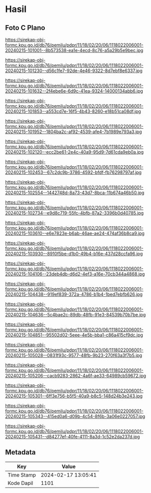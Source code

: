 # Hasil

## Foto C Plano

https://sirekap-obj-formc.kpu.go.id/db76/pemilu/pdpr/11/18/02/20/06/1118022006001-20240215-101001--8b573538-ea1e-4ecd-8c76-a5a29b5e9bec.jpg

https://sirekap-obj-formc.kpu.go.id/db76/pemilu/pdpr/11/18/02/20/06/1118022006001-20240215-101230--d56c1fe7-92de-4e46-9322-8d7ebf8e6337.jpg

https://sirekap-obj-formc.kpu.go.id/db76/pemilu/pdpr/11/18/02/20/06/1118022006001-20240215-101632--2f4ebe6e-6d9c-41ea-9324-14000134abb6.jpg

https://sirekap-obj-formc.kpu.go.id/db76/pemilu/pdpr/11/18/02/20/06/1118022006001-20240215-101853--a553cd7e-16f5-4b43-8260-e18b51ca08df.jpg

https://sirekap-obj-formc.kpu.go.id/db76/pemilu/pdpr/11/18/02/20/06/1118022006001-20240215-101952--1804ba2c-af92-4539-afe4-7b1989e793a3.jpg

https://sirekap-obj-formc.kpu.go.id/db76/pemilu/pdpr/11/18/02/20/06/1118022006001-20240215-102120--ecc2be61-2e4c-40a9-95d9-7d61cda9eb0a.jpg

https://sirekap-obj-formc.kpu.go.id/db76/pemilu/pdpr/11/18/02/20/06/1118022006001-20240215-102453--67c2dc9b-3786-4592-bfdf-fb76298797af.jpg

https://sirekap-obj-formc.kpu.go.id/db76/pemilu/pdpr/11/18/02/20/06/1118022006001-20240215-102554--1442748d-8a73-43d7-8bca-11b674a46b50.jpg

https://sirekap-obj-formc.kpu.go.id/db76/pemilu/pdpr/11/18/02/20/06/1118022006001-20240215-102734--e9d8c719-55fc-4bfb-87a2-3396b0d40785.jpg

https://sirekap-obj-formc.kpu.go.id/db76/pemilu/pdpr/11/18/02/20/06/1118022006001-20240215-103610--e6e7823e-b6ab-46ae-ae24-474af36b8ca9.jpg

https://sirekap-obj-formc.kpu.go.id/db76/pemilu/pdpr/11/18/02/20/06/1118022006001-20240215-103930--8910f5be-d1b0-49b4-b16e-437d28ccfa96.jpg

https://sirekap-obj-formc.kpu.go.id/db76/pemilu/pdpr/11/18/02/20/06/1118022006001-20240215-104106--23deb4db-d6d2-4ef3-a16e-70cb344a4868.jpg

https://sirekap-obj-formc.kpu.go.id/db76/pemilu/pdpr/11/18/02/20/06/1118022006001-20240215-104438--919ef839-372a-4786-b1b4-1bed7ebfb626.jpg

https://sirekap-obj-formc.kpu.go.id/db76/pemilu/pdpr/11/18/02/20/06/1118022006001-20240215-104636--5c4bae2c-89db-48fb-91e3-84539b70b7be.jpg

https://sirekap-obj-formc.kpu.go.id/db76/pemilu/pdpr/11/18/02/20/06/1118022006001-20240215-104851--95502d02-5eee-4e5b-bba1-c86a415cf9dc.jpg

https://sirekap-obj-formc.kpu.go.id/db76/pemilu/pdpr/11/18/02/20/06/1118022006001-20240215-105028--0831f93c-9577-48fb-9b23-270f63a3f7b5.jpg

https://sirekap-obj-formc.kpu.go.id/db76/pemilu/pdpr/11/18/02/20/06/1118022006001-20240215-105206--cacb9283-2862-4a6f-ae33-64989cb59672.jpg

https://sirekap-obj-formc.kpu.go.id/db76/pemilu/pdpr/11/18/02/20/06/1118022006001-20240215-105301--6ff3e756-b5f5-40a9-b8c5-148d24b3e243.jpg

https://sirekap-obj-formc.kpu.go.id/db76/pemilu/pdpr/11/18/02/20/06/1118022006001-20240215-105343--415ed0a6-d09b-4c54-8f6b-3a06e0227057.jpg

https://sirekap-obj-formc.kpu.go.id/db76/pemilu/pdpr/11/18/02/20/06/1118022006001-20240215-105431--d84277ef-40fe-4111-8a3d-1c52e2da237d.jpg


## Metadata

| Key        | Value               |
| ---------- | ------------------- |
| Time Stamp | 2024-02-17 13:05:41 |
| Kode Dapil | 1101                |



